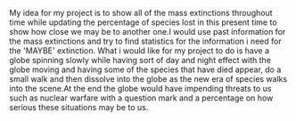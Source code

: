 My idea for my project is to show all of the mass extinctions throughout time while updating the percentage of species lost in this present time to show how close we may be to another one.I would use past information for the mass extinctions and try to find statistics for the information i need for the 'MAYBE' extinction. What i would like for my project to do is have a globe spinning slowly while having sort of day and night effect with the globe moving and having some of the species that have died appear, do a small walk and then dissolve into the globe as the new era of species walks into the scene.At the end the globe would have impending threats to us such as nuclear warfare with a question mark and a percentage on how serious these situations may be to us.
